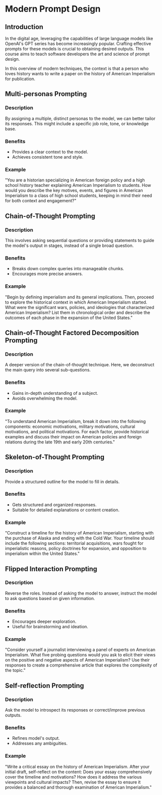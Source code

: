 # Modern Prompt Design

## Introduction

In the digital age, leveraging the capabilities of large language models like OpenAI's GPT series has become increasingly popular. Crafting effective prompts for these models is crucial to obtaining desired outputs. This course aims to teach software developers the art and science of prompt design.

In this overview of modern techniques, the context is that a person who loves history wants to write a paper on the history of American Imperialism for publication.

## Multi-personas Prompting

### Description

By assigning a multiple, distinct personas to the model, we can better tailor its responses. This might include a specific job role, tone, or knowledge base.

### Benefits

- Provides a clear context to the model.
- Achieves consistent tone and style.

### Example

"You are a historian specializing in American foreign policy and a high school history teacher explaining American Imperialism to students. How would you describe the key motives, events, and figures in American Imperialism to a class of high school students, keeping in mind their need for both context and engagement?"

## Chain-of-Thought Prompting

### Description

This involves asking sequential questions or providing statements to guide the model's output in stages, instead of a single broad question.

### Benefits

- Breaks down complex queries into manageable chunks.
- Encourages more precise answers.

### Example

"Begin by defining imperialism and its general implications. Then, proceed to explore the historical context in which American Imperialism started. What were the significant wars, policies, and ideologies that characterized American Imperialism? List them in chronological order and describe the outcomes of each phase in the expansion of the United States."

## Chain-of-Thought Factored Decomposition Prompting

### Description

A deeper version of the chain-of-thought technique. Here, we deconstruct the main query into several sub-questions.

### Benefits

- Gains in-depth understanding of a subject.
- Avoids overwhelming the model.

### Example

"To understand American Imperialism, break it down into the following components: economic motivations, military motivations, cultural motivations, and political motivations. For each factor, provide historical examples and discuss their impact on American policies and foreign relations during the late 19th and early 20th centuries."

## Skeleton-of-Thought Prompting

### Description

Provide a structured outline for the model to fill in details.

### Benefits

- Gets structured and organized responses.
- Suitable for detailed explanations or content creation.

### Example

"Construct a timeline for the history of American Imperialism, starting with the purchase of Alaska and ending with the Cold War. Your timeline should include the following sections: territorial acquisitions, wars fought for imperialistic reasons, policy doctrines for expansion, and opposition to imperialism within the United States."

## Flipped Interaction Prompting

### Description

Reverse the roles. Instead of asking the model to answer, instruct the model to ask questions based on given information.

### Benefits

- Encourages deeper exploration.
- Useful for brainstorming and ideation.

### Example

"Consider yourself a journalist interviewing a panel of experts on American Imperialism. What five probing questions would you ask to elicit their views on the positive and negative aspects of American Imperialism? Use their responses to create a comprehensive article that explores the complexity of the topic."

## Self-reflection Prompting

### Description

Ask the model to introspect its responses or correct/improve previous outputs.

### Benefits
- Refines model's output.
- Addresses any ambiguities.

### Example

"Write a critical essay on the history of American Imperialism. After your initial draft, self-reflect on the content: Does your essay comprehensively cover the timeline and motivations? How does it address the various viewpoints and cultural impacts? Then, revise the essay to ensure it provides a balanced and thorough examination of American Imperialism."
